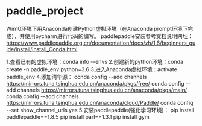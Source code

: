 # paddle_project
Win10环境下用Anaconda创建Python虚拟环境（在Anaconda prompt环境下完成），并使用pycharm进行代码的编写。
paddlepaddle安装参考文档说明网址：
https://www.paddlepaddle.org.cn/documentation/docs/zh/1.6/beginners_guide/install/install_Conda.html

1.查看已有的虚拟环境：conda info --envs
2.创建新的python环境：conda create -n paddle_env python=3.6
3.进入Anaconda虚拟环境：activate paddle_env
4.添加清华源：
conda config --add channels https://mirrors.tuna.tsinghua.edu.cn/anaconda/pkgs/free/
conda config --add channels https://mirrors.tuna.tsinghua.edu.cn/anaconda/pkgs/main/
conda config --add channels https://mirrors.tuna.tsinghua.edu.cn/anaconda/cloud/Paddle/
conda config --set show_channel_urls yes
5.安装paddlepaddle(强化学习环境)：
pip install paddlepaddle==1.8.5
pip install parl==1.3.1
pip install gym
